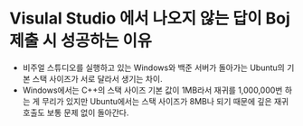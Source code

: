 # Visulal Studio 에서 나오지 않는 답이 Boj 제출 시 성공하는 이유
- 비주얼 스튜디오를 실행하고 있는 Windows와 백준 서버가 돌아가는 Ubuntu의 기본 스택 사이즈가 서로 달라서 생기는 차이.
- Windows에서는 C++의 스택 사이즈 기본 값이 1MB라서 재귀를 1,000,000번 하는 게 무리가 있지만 Ubuntu에서는 스택 사이즈가 8MB나 되기 때문에 깊은 재귀 호출도 보통 문제 없이 돌아간다.